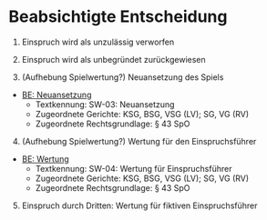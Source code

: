 # Beabsichtigte Entscheidung

1. Einspruch wird als unzulässig verworfen  
<!--
- [BE: Unzulässig](../ENT_Unzulaessig.md)  
	- Textkennung: *fehlt*  
	- Zugeordnete Gerichte: *fehlt*  
	- Zugeordnete Rechtsgrundlage: -  
	-->
	
2. Einspruch wird als unbegründet zurückgewiesen  
<!--
- [BE: Zurückverweisung](../ENT_Zurueckweisung.md)
	- Textkennung: *fehlt*  
	- Zugeordnete Gerichte: *fehlt*  
	- Zugeordnete Rechtsgrundlage: -  
-->  

3. (Aufhebung Spielwertung?) Neuansetzung des Spiels
- [BE: Neuansetzung](../texte/be/SW-03.md)
	- Textkennung: SW-03: Neuansetzung  
	- Zugeordnete Gerichte: KSG, BSG, VSG (LV); SG, VG (RV) 
	- Zugeordnete Rechtsgrundlage: § 43 SpO  


4. (Aufhebung Spielwertung?) Wertung für den Einspruchsführer  
- [BE: Wertung](../texte/be/SW-04.md)
	- Textkennung: SW-04: Wertung für Einspruchsführer  
	- Zugeordnete Gerichte: KSG, BSG, VSG (LV); SG, VG (RV)  
	- Zugeordnete Rechtsgrundlage: § 43 SpO 



5. Einspruch durch Dritten:  Wertung für fiktiven Einspruchsführer  
<!--
- [BE: Wertung - Heimverein](../ENT_Wertung_Heimverein.md)
	- Textkennung: *fehlt*  
	- Zugeordnete Gerichte: *fehlt*  
	- Zugeordnete Rechtsgrundlage: -  
-->  
